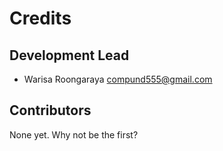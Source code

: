 # Credits

## Development Lead

- Warisa Roongaraya <compund555@gmail.com>

## Contributors

None yet. Why not be the first?